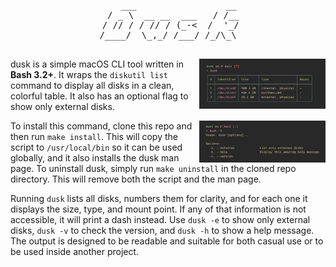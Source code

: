 <div align="center">
<pre>
    ___                 __
  / _ \  __ __  ___   / /__
 / // / / // / (_-<  /  '_/
/____/  \_,_/ /___/ /_/\_\

</pre>
</div>

<img src="assets/dusk-example.png" alt="dusk" align="right" width="40%">

dusk is a simple macOS CLI tool written in **Bash 3.2+**. It wraps the `diskutil list` command to display all disks in a clean, colorful table. It also has an optional flag to show only external disks.

<img src="assets/dusk-help.png" alt="dusk" align="right" width="40%">

To install this command, clone this repo and then run `make install`. This will copy the script to `/usr/local/bin` so it can be used globally, and it also installs the dusk man page. To uninstall dusk, simply run `make uninstall` in the cloned repo directory. This will remove both the script and the man page.

Running `dusk` lists all disks, numbers them for clarity, and for each one it displays the size, type, and mount point. If any of that information is not accessible, it will print a dash instead. Use `dusk -e` to show only external disks, `dusk -v` to check the version, and `dusk -h` to show a help message. The output is designed to be readable and suitable for both casual use or to be used inside another project.
